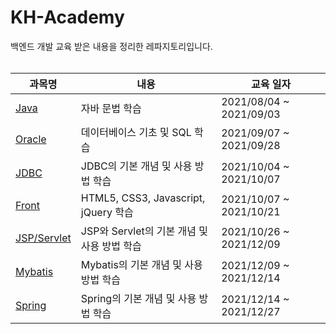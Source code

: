 # KH-Academy
백엔드 개발 교육 받은 내용을 정리한 레파지토리입니다.  
<br>

|과목명|내용|교육 일자|
|------|---|---|
|[Java](https://github.com/eunhye3333/KH-Academy/tree/main/01_java)|자바 문법 학습|2021/08/04 ~ 2021/09/03
|[Oracle](https://github.com/eunhye3333/KH-Academy/tree/main/02_Oracle)|데이터베이스 기초 및 SQL 학습|2021/09/07 ~ 2021/09/28
|[JDBC](https://github.com/eunhye3333/KH-Academy/tree/main/03_JDBC)|JDBC의 기본 개념 및 사용 방법 학습|2021/10/04 ~ 2021/10/07
|[Front](https://github.com/eunhye3333/KH-Academy/tree/main/04_Front)|HTML5, CSS3, Javascript, jQuery 학습|2021/10/07 ~ 2021/10/21
|[JSP/Servlet](https://github.com/eunhye3333/KH-Academy/tree/main/05_Servlet-JSP)|JSP와 Servlet의 기본 개념 및 사용 방법 학습| 2021/10/26 ~ 2021/12/09
|[Mybatis](https://github.com/eunhye3333/KH-Academy/tree/main/06_MyBatis/1_MyBatis)|Mybatis의 기본 개념 및 사용 방법 학습|2021/12/09 ~ 2021/12/14
|[Spring](https://github.com/eunhye3333/KH-Academy/tree/main/07_Spring)|Spring의 기본 개념 및 사용 방법 학습|2021/12/14 ~ 2021/12/27